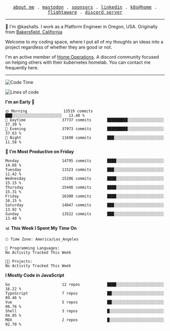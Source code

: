 <p align="center">
  <samp>
    <a href="https://jordanjones.org/">about me</a> .
    <a rel="me" href="https://mastodon.social/@kashall">mastodon</a> .
    <a href="https://github.com/sponsors/kashalls">sponsors</a> .
    <a href="https://linkedin.com/in/jordpjones">linkedin</a> .
    <a href="https://github.com/kashalls/home-cluster">k8s@home</a> .
    <a href="https://flightaware.com/adsb/stats/user/kashalls">flightaware</a> .
    <a href="https://discord.gg/V2WrCfqba9">discord server</a>
  </samp>
</p>

----------------------------------------------------------------

:wave: I'm @kashalls. I work as a Platform Engineer in Oregon, USA. Originally from [Bakersfield, California](https://maps.app.goo.gl/QQMtywTWghpXB6Tu6)

Welcome to my coding space, where I put all of my thoughts an ideas into a project regardless of whether they are good or not.

I'm an active member of [Home Operations](https://discord.gg/home-operations). A discord community focused on helping others with their kubernetes homelab. You can contact me frequently here.

----------------------------------------------------------------
<!--START_SECTION:waka-->
![Code Time](http://img.shields.io/badge/Code%20Time-2%2C484%20hrs%2039%20mins-blue)

![Lines of code](https://img.shields.io/badge/From%20Hello%20World%20I%27ve%20Written-10.9%20million%20lines%20of%20code-blue)

**I'm an Early 🐤** 

```text
🌞 Morning                13519 commits       ███░░░░░░░░░░░░░░░░░░░░░░   13.40 % 
🌆 Daytime                37737 commits       █████████░░░░░░░░░░░░░░░░   37.39 % 
🌃 Evening                37973 commits       █████████░░░░░░░░░░░░░░░░   37.63 % 
🌙 Night                  11690 commits       ███░░░░░░░░░░░░░░░░░░░░░░   11.58 % 
```
📅 **I'm Most Productive on Friday** 

```text
Monday                   14795 commits       ████░░░░░░░░░░░░░░░░░░░░░   14.66 % 
Tuesday                  11523 commits       ███░░░░░░░░░░░░░░░░░░░░░░   11.42 % 
Wednesday                15286 commits       ████░░░░░░░░░░░░░░░░░░░░░   15.15 % 
Thursday                 15446 commits       ████░░░░░░░░░░░░░░░░░░░░░   15.31 % 
Friday                   16300 commits       ████░░░░░░░░░░░░░░░░░░░░░   16.15 % 
Saturday                 14047 commits       ███░░░░░░░░░░░░░░░░░░░░░░   13.92 % 
Sunday                   13522 commits       ███░░░░░░░░░░░░░░░░░░░░░░   13.40 % 
```


📊 **This Week I Spent My Time On** 

```text
🕑︎ Time Zone: America/Los_Angeles

💬 Programming Languages: 
No Activity Tracked This Week

🐱‍💻 Projects: 
No Activity Tracked This Week
```

**I Mostly Code in JavaScript** 

```text
Go                       12 repos            ████░░░░░░░░░░░░░░░░░░░░░   16.22 % 
TypeScript               7 repos             ██░░░░░░░░░░░░░░░░░░░░░░░   09.46 % 
Vue                      5 repos             ██░░░░░░░░░░░░░░░░░░░░░░░   06.76 % 
Shell                    3 repos             █░░░░░░░░░░░░░░░░░░░░░░░░   04.05 % 
MDX                      2 repos             █░░░░░░░░░░░░░░░░░░░░░░░░   02.70 % 
```




<!--END_SECTION:waka-->
